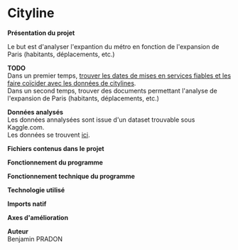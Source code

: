 # Cityline
**Présentation du projet** <br />

Le but est d'analyser l'expantion du métro en fonction de l'expansion de Paris (habitants, déplacements, etc.) <br />

**TODO** <br />
Dans un premier temps, [trouver les dates de mises en services fiables et les faire coïcider avec les données de citylines](https://fr.wikipedia.org/wiki/M%C3%A9tro_de_Paris "Wikipedia"). <br />
Dans un second temps, trouver des documents permettant l'analyse de l'expansion de Paris (habitants, déplacements, etc.) <br />

**Données analysés** <br />
Les données annalysées sont issue d'un dataset trouvable sous Kaggle.com. <br />
Les données se trouvent [ici](https://www.citylines.co/data?city=paris#city "Cityline").

**Fichiers contenus dans le projet**

**Fonctionnement du programme**

**Fonctionnement technique du programme**

**Technologie utilisé**

**Imports natif**

**Axes d'amélioration**

**Auteur**<br />
Benjamin PRADON